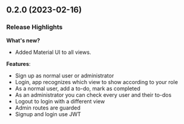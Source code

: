 ## 0.2.0 (2023-02-16)

### Release Highlights
**What's new?**
* Added Material UI to all views.

**Features**:
* Sign up as normal user or administrator
* Login, app recognizes which view to show according to your role
* As a normal user, add a to-do, mark as completed
* As an administrator you can check every user and their to-dos
* Logout to login with a different view
* Admin routes are guarded
* Signup and login use JWT
